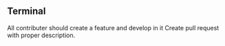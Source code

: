 ## Terminal

All contributer should create a feature and develop in it
Create pull request with proper description.

